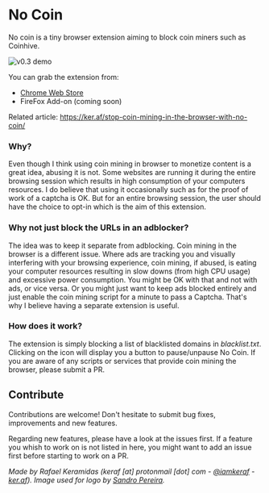 # No Coin
No coin is a tiny browser extension aiming to block coin miners such as Coinhive.

![v0.3 demo](https://ker.af/content/images/2017/09/nocoin-v0.3.gif)

You can grab the extension from: 
* [Chrome Web Store](https://chrome.google.com/webstore/detail/no-coin/gojamcfopckidlocpkbelmpjcgmbgjcl)
* FireFox Add-on (coming soon)

Related article: https://ker.af/stop-coin-mining-in-the-browser-with-no-coin/

### Why?
Even though I think using coin mining in browser to monetize content is a great idea, abusing it is not. Some websites are running it during the entire browsing session which results in high consumption of your computers resources. I do believe that using it occasionally such as for the proof of work of a captcha is OK. But for an entire browsing session, the user should have the choice to opt-in which is the aim of this extension.

### Why not just block the URLs in an adblocker?
The idea was to keep it separate from adblocking. Coin mining in the browser is a different issue. Where ads are tracking you and visually interfering with your browsing experience, coin mining, if abused, is eating your computer resources resulting in slow downs (from high CPU usage) and excessive power consumption. You might be OK with that and not with ads, or vice versa. Or you might just want to keep ads blocked entirely and just enable the coin mining script for a minute to pass a Captcha. That's why I believe having a separate extension is useful.

### How does it work?
The extension is simply blocking a list of blacklisted domains in *blacklist.txt*. Clicking on the icon will display you a button to pause/unpause No Coin. If you are aware of any scripts or services that provide coin mining the browser, please submit a PR.

## Contribute
Contributions are welcome! Don't hesitate to submit bug fixes, improvements and new features. 

Regarding new features, please have a look at the issues first. If a feature you whish to work on is not listed in here, you might want to add an issue first before starting to work on a PR.


*Made by Rafael Keramidas (keraf [at] protonmail [dot] com - [@iamkeraf](https://www.twitter.com/iamkeraf) - [ker.af](https://ker.af/)). Image used for logo by [Sandro Pereira](https://www.iconfinder.com/icons/33757/coin_question_icon).*
